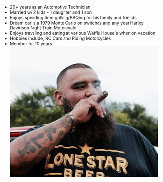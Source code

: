 * 20+ years as an Automotive Technician
* Married w/  2 kids - 1 daughter and 1 son
* Enjoys spending time grilling/BBQing for his family and friends
* Dream car is a 1979 Monte Carlo on switches and any year Harley Davidson Night Train Motorcycle
* Enjoys traveling and eating at various Waffle House's when on vacation
* Hobbies include, RC Cars and Riding Motorcycles
* Member for 10 years 
![JESSE VP](../assets/JESSE%20VP.jpg)

